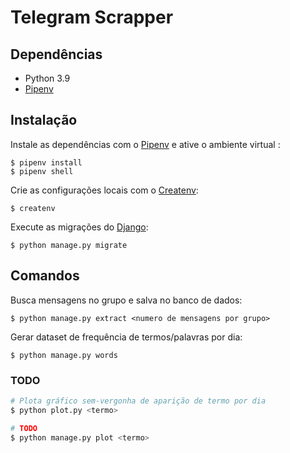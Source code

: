 # Telegram Scrapper

## Dependências

* Python 3.9
* [Pipenv](https://pipenv.pypa.io/)

## Instalação

Instale as dependências com o [Pipenv](https://pipenv.pypa.io/) e ative o ambiente virtual :

```console
$ pipenv install
$ pipenv shell
```

Crie as configurações locais com o [Createnv](https://github.com/cuducos/createnv):

```console
$ createnv
```

Execute as migrações do [Django](https://www.djangoproject.com/):

```console
$ python manage.py migrate
```

## Comandos

Busca mensagens no grupo e salva no banco de dados:

```console
$ python manage.py extract <numero de mensagens por grupo>
```

Gerar dataset de frequência de termos/palavras por dia:

```console
$ python manage.py words
```

### TODO

```bash
# Plota gráfico sem-vergonha de aparição de termo por dia
$ python plot.py <termo>

# TODO
$ python manage.py plot <termo>
```
